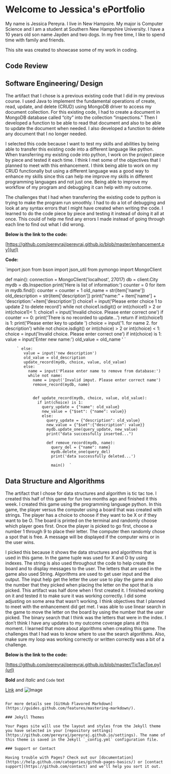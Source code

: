 # Welcome to Jessica's ePortfolio

My name is Jessica Pereyra. I live in New Hampsire. My major is Computer Science and I am a student at Southern New Hampshire University. I have a 10 years old son name Jayden and two dogs. In my free time, I like to spend time with family and friends. 

This site was created to showcase some of my work in coding. 


## Code Review 

## Software Engineering/ Design

  The artifact that I chose is a previous existing code that I did in my previous course. I used Java to implement the fundamental operations of create, read, update, and delete (CRUD) using MongoDB driver to access my document collection. For this existing code, I had to create a document in MongoDB database called “city” into the collection “inspections.” Then I developed a function to be able to read that document and also to be able to update the document when needed. I also developed a function to delete any document that I no longer needed. 
  
  I selected this code because I want to test my skills and abilities by being able to transfer this existing code into a different language like python. When transferring my existing code into python, I work on the project piece by piece and tested it each time. I think I met some of the objectives that I planned to meet with this enhancement. I think being able to work on my CRUD functionally but using a different language was a good way to enhance my skills since this can help me improve my skills in different programming languages and not just one. Being able to improve my workflow of my program and debugging it can help with my outcome. 
  
 The challenges that I had when transferring the existing code to python is trying to make the program run smoothly. I had to do a lot of debugging and look at any syntax errors that I might have created when writing the code. I learned to do the code piece by piece and testing it instead of doing it all at once. This could of help me find any errors I made instead of going through each line to find out what I did wrong. 
 
 **Below is the link to the code:**

[https://github.com/pereyraj/pereyraj.github.io/blob/master/enhancement.py](url)


**Code:**


`import json
from bson import json_util
from pymongo import MongoClient

def main():
connection = MongoClient('localhost', 27017)
db = client.City
mydb = db.Inspection
print('Here is list of information:')
counter = 0
for item in mydb.find():
  counter = counter + 1
  old_name = str(item['name'])
  old_description = str(item['description'])
  print("name:" + item['name'] + 'description:'+item['description'])
  choice1 = input('Please enter choice 1 to update 2 to delete record')
  while not choice1.isdigit() or int(choice1) > 2 or int(choice1)< 1:
    choice1 = input('Invalid choice. Please enter correct one')
    if counter == 0:
      print('There is no recorded to update...')
      return
    if int(choice1) is 1:
      print('Please enter key to update ')
      choice = input('1. for name 2. for description')
      while not choice.isdigit() or int(choice) > 2 or int(choice) < 1:
        choice = input('Invalid choice. Please enter correct one')
        if int(choice) is 1:
          value = input('Enter new name:')
          old_value = old_name ' `
          
         ` else:
            value = input('new description')
            old_value = old_description
            update_record(mydb, choice, value, old_value)
            else:
              name = input('Please enter name to remove from database:')
              while not name:
                name = input('Invalid imput. Please enter correct name')
                remove_record(mydb, name)
              
                
                def update_record(mydb, choice, value, old_value):
                  if int(choice) is 1:
                    query_update = {"name": old_value}
                    new_value = {"$set": {"name": value}}
                    else:
                      query_update = {"description": old_value}
                      new_value = {"$set":{"description": value}}
                      mydb.update_one(query_update, new_value)
                      print("data successfully inserted...")
                      
                      def remove_record(mydb, name):
                        query_del = {"name": name}
                        mydb.delete_one(query_del)
                        print('data successfully deleted...')
                        
                        main()  `

## Data Structure and Algorithms

  The artifact that I chose for data structures and algorithm is tic tac toe. I created this half of this game for fun two months ago and finished it this week. I created this game using the programming language python. In this game, the player versus the computer using a board that was created with strings. The player has a choice to choose if they want to be X or if they want to be O. The board is printed on the terminal and randomly choose which player goes first. Once the player is picked to go first, choose a number 1 through 9 to place their letter. The computer then randomly chose a spot that is free. A message will be displayed if the computer wins or in the user wins. 
	
  I picked this because it shows the data structures and algorithms that is used in this game. In the game tuple was used for X and O by using indexes. The string is also used throughout the code to help create the board and to display messages to the user. The letters that are used in the game also used String. Algorithms are used to get user input and the output. The input help get the letter the user use to play the game and also the number that they picked when placing the letter on the spot that is picked. This artifact was half done when I first created it. I finished working on it and tested it to make sure it was working correctly. I did some adjusting on some area that wasn’t working. I think objectives that I planned to meet with the enhancement did get met. I was able to use linear search in the game to move the letter on the board by using the number that the user picked. The binary search that I think was the letters that were in the index. I don’t think I have any updates to my outcome coverage plans at this moment. I learned that more about algorithms when creating this game. The challenges that I had was to know where to use the search algorithms. Also, make sure my loop was working correctly or written correctly was a bit of a challenge.
  
**Below is the link to the code:**

[https://github.com/pereyraj/pereyraj.github.io/blob/master/TicTacToe.py](url)

**Bold** and _Italic_ and `Code` text

[Link](url) and ![Image](src)
```

For more details see [GitHub Flavored Markdown](https://guides.github.com/features/mastering-markdown/).

### Jekyll Themes

Your Pages site will use the layout and styles from the Jekyll theme you have selected in your [repository settings](https://github.com/pereyraj/pereyraj.github.io/settings). The name of this theme is saved in the Jekyll `_config.yml` configuration file.

### Support or Contact

Having trouble with Pages? Check out our [documentation](https://help.github.com/categories/github-pages-basics/) or [contact support](https://github.com/contact) and we’ll help you sort it out.
